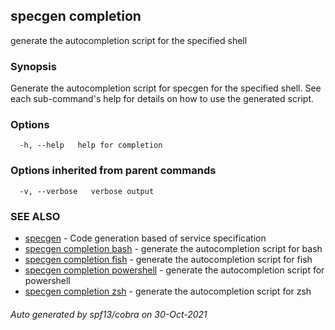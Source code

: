 ## specgen completion

generate the autocompletion script for the specified shell

### Synopsis


Generate the autocompletion script for specgen for the specified shell.
See each sub-command's help for details on how to use the generated script.


### Options

```
  -h, --help   help for completion
```

### Options inherited from parent commands

```
  -v, --verbose   verbose output
```

### SEE ALSO

* [specgen](specgen.md)	 - Code generation based of service specification
* [specgen completion bash](specgen_completion_bash.md)	 - generate the autocompletion script for bash
* [specgen completion fish](specgen_completion_fish.md)	 - generate the autocompletion script for fish
* [specgen completion powershell](specgen_completion_powershell.md)	 - generate the autocompletion script for powershell
* [specgen completion zsh](specgen_completion_zsh.md)	 - generate the autocompletion script for zsh

###### Auto generated by spf13/cobra on 30-Oct-2021

